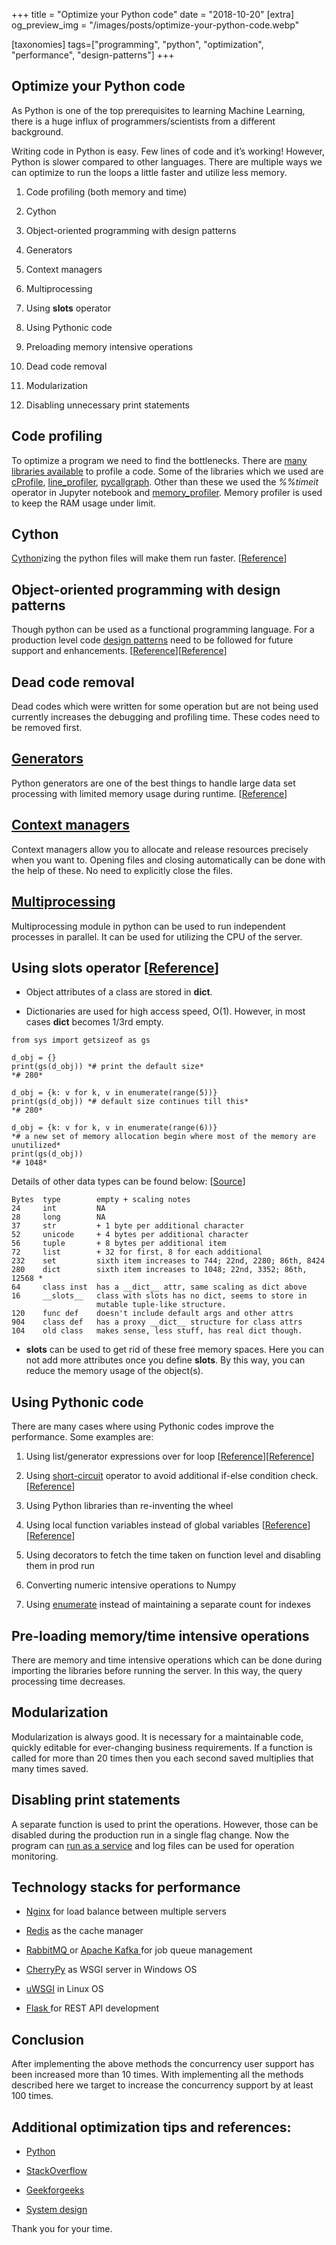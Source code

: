 +++
title = "Optimize your Python code"
date = "2018-10-20"
[extra]
og_preview_img = "/images/posts/optimize-your-python-code.webp"

[taxonomies]
tags=["programming", "python", "optimization", "performance", "design-patterns"]
+++

## Optimize your Python code

As Python is one of the top prerequisites to learning Machine Learning, there is a huge influx of programmers/scientists from a different background.

Writing code in Python is easy. Few lines of code and it’s working! However, Python is slower compared to other languages. There are multiple ways we can optimize to run the loops a little faster and utilize less memory.

1. Code profiling (both memory and time)

1. Cython

1. Object-oriented programming with design patterns

1. Generators

1. Context managers

1. Multiprocessing

1. Using **slots** operator

1. Using Pythonic code

1. Preloading memory intensive operations

1. Dead code removal

1. Modularization

1. Disabling unnecessary print statements

## Code profiling

To optimize a program we need to find the bottlenecks. There are [many libraries available](https://stackoverflow.com/q/582336/5014656) to profile a code. Some of the libraries which we used are [cProfile](https://docs.python.org/2/library/profile.html), [line_profiler](https://github.com/rkern/line_profiler), [pycallgraph](https://github.com/gak/pycallgraph). Other than these we used the _%%timeit_ operator in Jupyter notebook and [memory_profiler](https://pypi.org/project/memory_profiler/). Memory profiler is used to keep the RAM usage under limit.

## Cython

[Cython](https://docs.cython.org/en/latest/src/userguide/language_basics.html?highlight=annotate.html)izing the python files will make them run faster. [[Reference](https://stackoverflow.com/questions/4872715/cythonize-a-python-function-to-make-it-faster#5033066)]

## Object-oriented programming with design patterns

Though python can be used as a functional programming language. For a production level code [design patterns](https://github.com/faif/python-patterns) need to be followed for future support and enhancements. [[Reference](https://legacy.python.org/workshops/1997-10/proceedings/savikko.html)][[Reference](https://www.toptal.com/python/python-design-patterns)]

## Dead code removal

Dead codes which were written for some operation but are not being used currently increases the debugging and profiling time. These codes need to be removed first.

## [Generators](https://www.python.org/dev/peps/pep-0255/)

Python generators are one of the best things to handle large data set processing with limited memory usage during runtime. [[Reference](https://stackoverflow.com/a/231855/5014656)]

## [Context managers](https://book.pythontips.com/en/latest/context_managers.html)

Context managers allow you to allocate and release resources precisely when you want to. Opening files and closing automatically can be done with the help of these. No need to explicitly close the files.

## [Multiprocessing](https://pypi.org/project/multiprocessing/)

Multiprocessing module in python can be used to run independent processes in parallel. It can be used for utilizing the CPU of the server.

## Using **slots** operator [[Reference](https://stackoverflow.com/a/8117194/5014656)]

- Object attributes of a class are stored in **dict**.

- Dictionaries are used for high access speed, O(1). However, in most cases **dict** becomes 1/3rd empty.

```
from sys import getsizeof as gs

d_obj = {}
print(gs(d_obj)) *# print the default size*
*# 280*

d_obj = {k: v for k, v in enumerate(range(5))}
print(gs(d_obj)) *# default size continues till this*
*# 280*

d_obj = {k: v for k, v in enumerate(range(6))}
*# a new set of memory allocation begin where most of the memory are unutilized*
print(gs(d_obj))
*# 1048*
```

Details of other data types can be found below: [[Source](https://stackoverflow.com/a/30316760/5014656)]

```
Bytes  type        empty + scaling notes
24     int         NA
28     long        NA
37     str         + 1 byte per additional character
52     unicode     + 4 bytes per additional character
56     tuple       + 8 bytes per additional item
72     list        + 32 for first, 8 for each additional
232    set         sixth item increases to 744; 22nd, 2280; 86th, 8424
280    dict        sixth item increases to 1048; 22nd, 3352; 86th, 12568 *
64     class inst  has a __dict__ attr, same scaling as dict above
16     __slots__   class with slots has no dict, seems to store in
                   mutable tuple-like structure.
120    func def    doesn't include default args and other attrs
904    class def   has a proxy __dict__ structure for class attrs
104    old class   makes sense, less stuff, has real dict though.
```

- **slots** can be used to get rid of these free memory spaces. Here you can not add more attributes once you define **slots**. By this way, you can reduce the memory usage of the object(s).

## Using Pythonic code

There are many cases where using Pythonic codes improve the performance. Some examples are:

1. Using list/generator expressions over for loop [[Reference](https://stackoverflow.com/q/1247486/5014656)][[Reference](https://www.u.arizona.edu/~erdmann/mse350/topics/list_comprehensions.html)]

1. Using [short-circuit](https://docs.python.org/3/library/stdtypes.html#boolean-operations-and-or-not) operator to avoid additional if-else condition check. [[Reference](https://stackoverflow.com/a/14892812/5014656)]

1. Using Python libraries than re-inventing the wheel

1. Using local function variables instead of global variables [[Reference](https://stackoverflow.com/q/12397984/5014656)][[Reference](https://www.python-course.eu/python3_global_vs_local_variables.php)]

1. Using decorators to fetch the time taken on function level and disabling them in prod run

1. Converting numeric intensive operations to Numpy

1. Using [enumerate](https://stackoverflow.com/q/22171558/5014656) instead of maintaining a separate count for indexes

## Pre-loading memory/time intensive operations

There are memory and time intensive operations which can be done during importing the libraries before running the server. In this way, the query processing time decreases.

## Modularization

Modularization is always good. It is necessary for a maintainable code, quickly editable for ever-changing business requirements. If a function is called for more than 20 times then you each second saved multiplies that many times saved.

## Disabling print statements

A separate function is used to print the operations. However, those can be disabled during the production run in a single flag change. Now the program can [run as a service](https://nssm.cc/usage) and log files can be used for operation monitoring.

## Technology stacks for performance

- [Nginx](https://nginx.org/) for load balance between multiple servers

- [Redis](https://redis.io/) as the cache manager

- [RabbitMQ ](https://www.rabbitmq.com/)or [Apache Kafka ](https://kafka.apache.org/)for job queue management

- [CherryPy](https://github.com/cherrypy/cheroot) as WSGI server in Windows OS

- [uWSGI](https://uwsgi-docs.readthedocs.io/en/latest/) in Linux OS

- [Flask ](https://github.com/pallets/flask)for REST API development

## Conclusion

After implementing the above methods the concurrency user support has been increased more than 10 times. With implementing all the methods described here we target to increase the concurrency support by at least 100 times.

## Additional optimization tips and references:

- [Python](https://wiki.python.org/moin/PythonSpeed/PerformanceTips)

- [StackOverflow](https://stackoverflow.com/questions/7165465/optimizing-python-code)

- [Geekforgeeks](https://www.geeksforgeeks.org/optimization-tips-python-code/)

- [System design](https://github.com/donnemartin/system-design-primer)

Thank you for your time.
